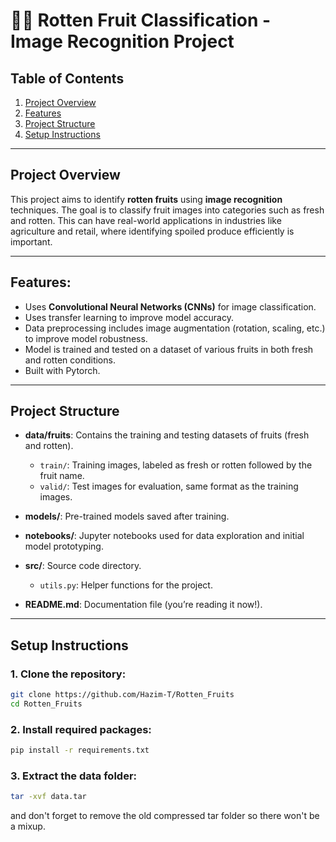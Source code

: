 # 🍎🍌 Rotten Fruit Classification - Image Recognition Project

## Table of Contents
1. [Project Overview](#project-overview)
2. [Features](#features)
3. [Project Structure](#project-structure)
4. [Setup Instructions](#setup-instructions)

---

## Project Overview

This project aims to identify **rotten fruits** using **image recognition** techniques. The goal 
is to classify fruit images into categories such as fresh and rotten. This can have real-world 
applications in industries like agriculture and retail, where identifying spoiled produce efficiently 
is important.

---

## Features:
- Uses **Convolutional Neural Networks (CNNs)** for image classification.
- Uses transfer learning to improve model accuracy.
- Data preprocessing includes image augmentation (rotation, scaling, etc.) to improve model robustness.
- Model is trained and tested on a dataset of various fruits in both fresh and rotten conditions.
- Built with Pytorch.

---

## Project Structure

- **data/fruits**: Contains the training and testing datasets of fruits (fresh and rotten).
  - `train/`: Training images, labeled as fresh or rotten followed by the fruit name.
  - `valid/`: Test images for evaluation, same format as the training images.

- **models/**: Pre-trained models saved after training.

- **notebooks/**: Jupyter notebooks used for data exploration and initial model prototyping.

- **src/**: Source code directory.
  - `utils.py`: Helper functions for the project.

- **README.md**: Documentation file (you’re reading it now!).

---

## Setup Instructions

### 1. Clone the repository:

```bash
git clone https://github.com/Hazim-T/Rotten_Fruits
cd Rotten_Fruits
```

### 2. Install required packages:
```bash
pip install -r requirements.txt
```

### 3. Extract the data folder:
```bash
tar -xvf data.tar
```
and don't forget to remove the old compressed tar folder so there won't be a mixup.